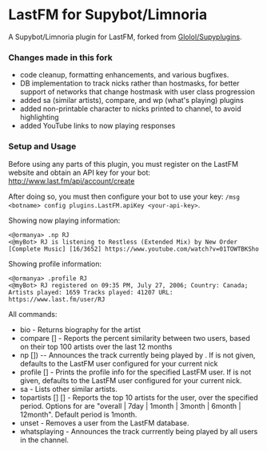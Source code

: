 LastFM for Supybot/Limnoria
==============

A Supybot/Limnoria plugin for LastFM, forked from [Glolol/Supyplugins](https://github.com/GLolol/SupyPlugins/LastFM).

### Changes made in this fork

- code cleanup, formatting enhancements, and various bugfixes.
- DB implementation to track nicks rather than hostmasks, for better support of networks that change hostmask with user class progression
- added sa (similar artists), compare, and wp (what's playing) plugins
- added non-printable character to nicks printed to channel, to avoid highlighting
- added YouTube links to now playing responses

### Setup and Usage

Before using any parts of this plugin, you must register on the LastFM website and obtain an API key for your bot: http://www.last.fm/api/account/create

After doing so, you must then configure your bot to use your key: `/msg <botname> config plugins.LastFM.apiKey <your-api-key>`.

Showing now playing information:
```
<@ormanya> .np RJ
<@myBot> RJ is listening to Restless (Extended Mix) by New Order [Complete Music] [16/3652] https://www.youtube.com/watch?v=01TOWTBKSho
```

Showing profile information:
```
<@ormanya> .profile RJ
<@myBot> RJ registered on 09:35 PM, July 27, 2006; Country: Canada; Artists played: 1659 Tracks played: 41207 URL: https://www.last.fm/user/RJ
```
All commands:
- bio <artist> - Returns biography for the artist
- compare <user> [<user2>] - Reports the percent similarity between two users, based on their top 100 artists over the last 12 months  
- np [<user>]) -- Announces the track currently being played by <user>. If <user> is not given, defaults to the LastFM user configured for your current nick
- profile [<user>] - Prints the profile info for the specified LastFM user. If <user> is not given, defaults to the LastFM user configured for your current nick. 
- sa <artist> - Lists other similar artists. 
- topartists [<user>] [<period>] - Reports the top 10 artists for the user, over the specified period. Options for <period> are "overall | 7day | 1month | 3month | 6month | 12month". Default period is 1month. 
- unset <user> - Removes a user from the LastFM database. 
- whatsplaying  - Announces the track currrently being played by all users in the channel. 

